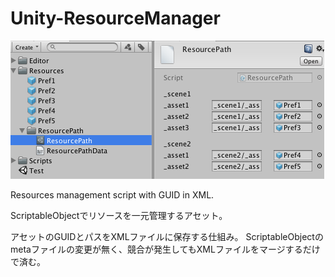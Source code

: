 # Unity-ResourceManager
<img src="https://github.com/okNirvy/Unity-ResourceManager/blob/images/Images/ss1.png">

Resources management script with GUID in XML.

ScriptableObjectでリソースを一元管理するアセット。

アセットのGUIDとパスをXMLファイルに保存する仕組み。
ScriptableObjectのmetaファイルの変更が無く、競合が発生してもXMLファイルをマージするだけで済む。
